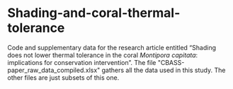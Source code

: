 # Shading-and-coral-thermal-tolerance
Code and supplementary data for the research article entitled “Shading does not lower thermal tolerance in the coral _Montipora capitata_: implications for conservation intervention”. The file "CBASS-paper_raw_data_compiled.xlsx" gathers all the data used in this study. The other files are just subsets of this one.
